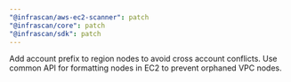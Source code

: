 ```yaml
---
"@infrascan/aws-ec2-scanner": patch
"@infrascan/core": patch
"@infrascan/sdk": patch
---
```


Add account prefix to region nodes to avoid cross account conflicts. Use common API for formatting nodes in EC2 to prevent orphaned VPC nodes.
